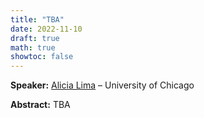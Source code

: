 ```yaml
---
title: "TBA"
date: 2022-11-10
draft: true
math: true
showtoc: false
---
```


**Speaker:** [Alicia Lima](https://mathematics.uchicago.edu/people/profile/alicia-lima/) – University of Chicago

**Abstract:** TBA